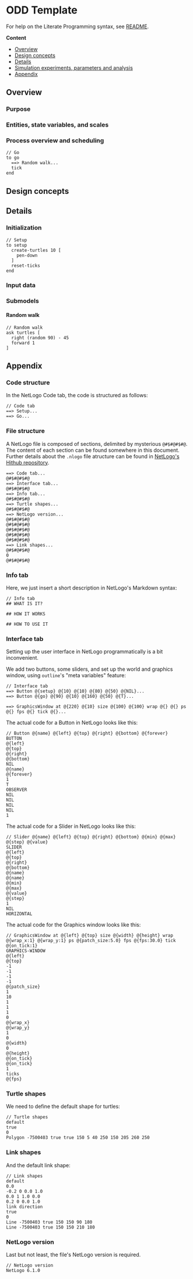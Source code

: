 # ODD Template

For help on the Literate Programming syntax, see [README](https://github.com/mlange-42/outline/blob/master/README.md).

**Content**

* [Overview](#overview)
* [Design concepts](#design-concepts)
* [Details](#details)
* [Simulation experiments, parameters and analysis](#simulation-experiments-parameters-and-analysis)
* [Appendix](#appendix)

## Overview

### Purpose

### Entities, state variables, and scales

### Process overview and scheduling

```nlogo
// Go
to go
  ==> Random walk...
  tick
end

```

## Design concepts

## Details

### Initialization

```nlogo
// Setup
to setup
  create-turtles 10 [
    pen-down
  ]
  reset-ticks
end

```

### Input data

### Submodels

#### Random walk

```nlogo
// Random walk
ask turtles [
  right (random 90) - 45
  forward 1
]
```

## Appendix

### Code structure

In the NetLogo Code tab, the code is structured as follows:

<!-- Here, you put together all top-level code parts from above -->

```nlogo
// Code tab
==> Setup...
==> Go...
```

### File structure

A NetLogo file is composed of sections, delimited by mysterious `@#$#@#$#@`.
The content of each section can be found somewhere in this document.
Further details about the `.nlogo` file atructure can be found in [NetLogo's Hithub repository](https://github.com/NetLogo/NetLogo/wiki/File-(.nlogo)-and-Widget-Format).

```nlogo
==> Code tab...
@#$#@#$#@
==> Interface tab...
@#$#@#$#@
==> Info tab...
@#$#@#$#@
==> Turtle shapes...
@#$#@#$#@
==> NetLogo version...
@#$#@#$#@
@#$#@#$#@
@#$#@#$#@
@#$#@#$#@
@#$#@#$#@
==> Link shapes...
@#$#@#$#@
0
@#$#@#$#@

```

### Info tab

Here, we just insert a short description in NetLogo's Markdown syntax:

```nlogo
// Info tab
## WHAT IS IT?

## HOW IT WORKS

## HOW TO USE IT

```

### Interface tab

Setting up the user interface in NetLogo programmatically is a bit inconvenient.

We add two buttons, some sliders, and set up the world and graphics window,
using `outline`'s "meta variables" feature:

```nlogo
// Interface tab
==> Button @{setup} @{10} @{10} @{80} @{50} @{NIL}...
==> Button @{go} @{90} @{10} @{160} @{50} @{T}...

==> GraphicsWindow at @{220} @{10} size @{100} @{100} wrap @{} @{} ps @{} fps @{} tick @{}...
```

The actual code for a Button in NetLogo looks like this:

```nlogo
// Button @{name} @{left} @{top} @{right} @{bottom} @{forever}
BUTTON
@{left}
@{top}
@{right}
@{bottom}
NIL
@{name}
@{forever}
1
T
OBSERVER
NIL
NIL
NIL
NIL
1

```

The actual code for a Slider in NetLogo looks like this:

```nlogo
// Slider @{name} @{left} @{top} @{right} @{bottom} @{min} @{max} @{step} @{value}
SLIDER
@{left}
@{top}
@{right}
@{bottom}
@{name}
@{name}
@{min}
@{max}
@{value}
@{step}
1
NIL
HORIZONTAL

```

The actual code for the Graphics window looks like this:

```nlogo
// GraphicsWindow at @{left} @{top} size @{width} @{height} wrap @{wrap_x:1} @{wrap_y:1} ps @{patch_size:5.0} fps @{fps:30.0} tick @{on_tick:1}
GRAPHICS-WINDOW
@{left}
@{top}
-1
-1
-1
-1
@{patch_size}
1
10
1
1
1
0
@{wrap_x}
@{wrap_y}
1
0
@{width}
0
@{height}
@{on_tick}
@{on_tick}
1
ticks
@{fps}

```

### Turtle shapes

We need to define the default shape for turtles:

```nlogo
// Turtle shapes
default
true
0
Polygon -7500403 true true 150 5 40 250 150 205 260 250
```

### Link shapes

And the default link shape:

```nlogo
// Link shapes
default
0.0
-0.2 0 0.0 1.0
0.0 1 1.0 0.0
0.2 0 0.0 1.0
link direction
true
0
Line -7500403 true 150 150 90 180
Line -7500403 true 150 150 210 180
```

### NetLogo version

Last but not least, the file's NetLogo version is required.

```nlogo
// NetLogo version
NetLogo 6.1.0
```

